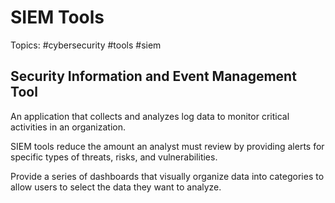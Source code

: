 # SIEM Tools

Topics: #cybersecurity #tools #siem 

## Security Information and Event Management Tool

An application that collects and analyzes log data to monitor critical activities in an organization.

SIEM tools reduce the amount an analyst must review by providing alerts for specific types of threats, risks, and vulnerabilities.

Provide a series of dashboards that visually organize data into categories to allow users to select the data they want to analyze.